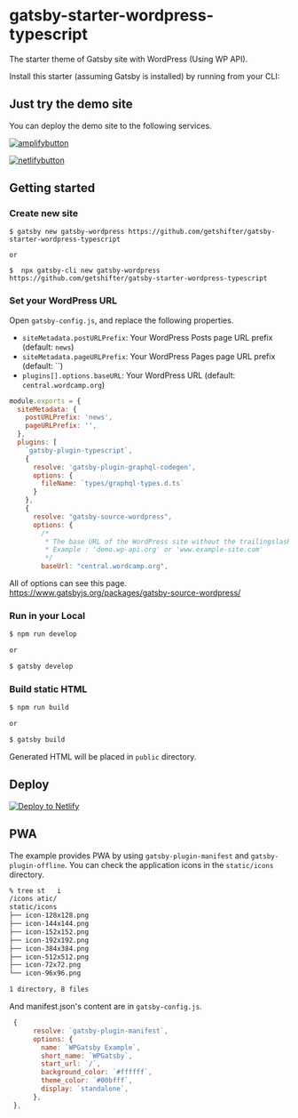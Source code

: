 # gatsby-starter-wordpress-typescript
The starter theme of Gatsby site with WordPress (Using WP API).

Install this starter (assuming Gatsby is installed) by running from your CLI:

## Just try the demo site

You can deploy the demo site to the following services.

[![amplifybutton](https://oneclick.amplifyapp.com/button.svg)](https://console.aws.amazon.com/amplify/home#/deploy?repo=https://github.com/getshifter/gatsby-starter-wordpress-typescript)


[![netlifybutton](https://www.netlify.com/img/deploy/button.svg)](https://app.netlify.com/start/deploy?repository=https://github.com/getshifter/gatsby-starter-wordpress-typescript)


## Getting started

### Create new site

```
$ gatsby new gatsby-wordpress https://github.com/getshifter/gatsby-starter-wordpress-typescript

or

$  npx gatsby-cli new gatsby-wordpress https://github.com/getshifter/gatsby-starter-wordpress-typescript
```

### Set your WordPress URL

Open `gatsby-config.js`, and replace the following properties.

- `siteMetadata.postURLPrefix`: Your WordPress Posts page URL prefix (default: `news`)
- `siteMetadata.pageURLPrefix`: Your WordPress Pages page URL prefix (default: ``)
- `plugins[].options.baseURL`: Your WordPress URL (default: `central.wordcamp.org`)

```javascript
module.exports = {
  siteMetadata: {
    postURLPrefix: 'news',
    pageURLPrefix: '',
  },
  plugins: [
    `gatsby-plugin-typescript`,
    {
      resolve: 'gatsby-plugin-graphql-codegen',
      options: {
        fileName: `types/graphql-types.d.ts`
      }
    },
    {
      resolve: "gatsby-source-wordpress",
      options: {
        /*
         * The base URL of the WordPress site without the trailingslash and the protocol. This is required.
         * Example : 'demo.wp-api.org' or 'www.example-site.com'
         */
        baseUrl: "central.wordcamp.org",
```

All of options can see this page.
https://www.gatsbyjs.org/packages/gatsby-source-wordpress/

### Run in your Local

```bash
$ npm run develop

or

$ gatsby develop
```


### Build static HTML

```bash
$ npm run build

or

$ gatsby build
```

Generated HTML will be placed in `public` directory.

## Deploy

[![Deploy to Netlify](https://www.netlify.com/img/deploy/button.svg)](https://app.netlify.com/start/deploy?repository=https://github.com/getshifter/gatsby-starter-wordpress-typescript)

## PWA

The example provides PWA by using `gatsby-plugin-manifest` and `gatsby-plugin-offline`.
You can check the application icons in the `static/icons` directory.

```bash
% tree st   i
/icons atic/
static/icons
├── icon-128x128.png
├── icon-144x144.png
├── icon-152x152.png
├── icon-192x192.png
├── icon-384x384.png
├── icon-512x512.png
├── icon-72x72.png
└── icon-96x96.png

1 directory, 8 files
```

And manifest.json's content are in `gatsby-config.js`.

```javascript
 {
      resolve: `gatsby-plugin-manifest`,
      options: {
        name: `WPGatsby Example`,
        short_name: `WPGatsby`,
        start_url: `/`,
        background_color: `#ffffff`,
        theme_color: `#00bfff`,
        display: `standalone`,
      },
 },
```
